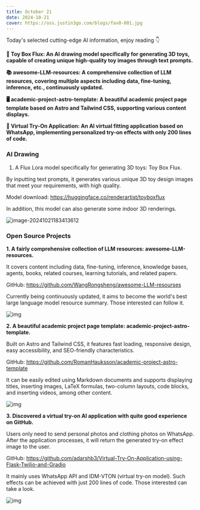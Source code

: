 ```yaml
---
title: October 21
date: 2024-10-21
cover: https://oss.justin3go.com/blogs/fav0-001.jpg
---
```


Today's selected cutting-edge AI information, enjoy reading 👇

**🎨 Toy Box Flux: An AI drawing model specifically for generating 3D toys, capable of creating unique high-quality toy images through text prompts.**

**📚 awesome-LLM-resources: A comprehensive collection of LLM resources, covering multiple aspects including data, fine-tuning, inference, etc., continuously updated.**

**🖥️ academic-project-astro-template: A beautiful academic project page template based on Astro and Tailwind CSS, supporting various content displays.**

**👚 Virtual Try-On Application: An AI virtual fitting application based on WhatsApp, implementing personalized try-on effects with only 200 lines of code.**

### AI Drawing

1. A Flux Lora model specifically for generating 3D toys: Toy Box Flux.

By inputting text prompts, it generates various unique 3D toy design images that meet your requirements, with high quality.

Model download: https://huggingface.co/renderartist/toyboxflux

In addition, this model can also generate some indoor 3D renderings.

![image-20241021183413612](https://cdn.jsdelivr.net/gh/freelander/oss@master/ai-daily/2024-10-21/image-20241021183413612.png)

### Open Source Projects

**1. A fairly comprehensive collection of LLM resources: awesome-LLM-resources.**

It covers content including data, fine-tuning, inference, knowledge bases, agents, books, related courses, learning tutorials, and related papers.

GitHub: https://github.com/WangRongsheng/awesome-LLM-resourses

Currently being continuously updated, it aims to become the world's best large language model resource summary. Those interested can follow it.

![img](https://cdn.jsdelivr.net/gh/freelander/oss@master/ai-daily/2024-10-21/logo2.png)

**2. A beautiful academic project page template: academic-project-astro-template.**

Built on Astro and Tailwind CSS, it features fast loading, responsive design, easy accessibility, and SEO-friendly characteristics.

GitHub: https://github.com/RomanHauksson/academic-project-astro-template

It can be easily edited using Markdown documents and supports displaying titles, inserting images, LaTeX formulas, two-column layouts, code blocks, and inserting videos, among other content.

![img](https://github.com/RomanHauksson/academic-project-astro-template/raw/main/public/screenshot.png)

**3. Discovered a virtual try-on AI application with quite good experience on GitHub.**

Users only need to send personal photos and clothing photos on WhatsApp. After the application processes, it will return the generated try-on effect image to the user.

GitHub: https://github.com/adarshb3/Virtual-Try-On-Application-using-Flask-Twilio-and-Gradio

It mainly uses WhatsApp API and IDM-VTON (virtual try-on model). Such effects can be achieved with just 200 lines of code. Those interested can take a look.

![img](https://cdn.jsdelivr.net/gh/freelander/oss@master/ai-daily/2024-10-21/1&e=1732982399&s=mtvyvvtvyyyj&token=kIxbL07-8jAj8w1n4s9zv64FuZZNEATmlU_Vm6zD:42X_HcbsXmvUZ1-ccy5lNy1Ejmo=.png)
